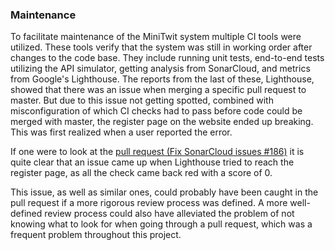 ### Maintenance

To facilitate maintenance of the MiniTwit system multiple CI tools were utilized. These tools verify that the system was still in working order after changes to the code base. They include running unit tests, end-to-end tests utilizing the API simulator, getting analysis from SonarCloud, and metrics from Google's Lighthouse.
The reports from the last of these, Lighthouse, showed that there was an issue when merging a specific pull request to master. But due to this issue not getting spotted, combined with misconfiguration of which CI checks had to pass before code could be merged with master, the register page on the website ended up breaking. This was first realized when a user reported the error.

If one were to look at the [pull request (Fix SonarCloud issues #186)](https://github.com/jlndk/devoops/pull/186) it is quite clear that an issue came up when Lighthouse tried to reach the register page, as all the check came back red with a score of 0.

This issue, as well as similar ones, could probably have been caught in the pull request if a more rigorous review process was defined. A more well-defined review process could also have alleviated the problem of not knowing what to look for when going through a pull request, which was a frequent problem throughout this project.
